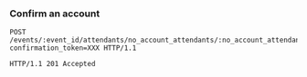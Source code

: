 ### Confirm an account

```http
POST /events/:event_id/attendants/no_account_attendants/:no_account_attendant_id/confirm?confirmation_token=XXX HTTP/1.1
```


```http
HTTP/1.1 201 Accepted
```
